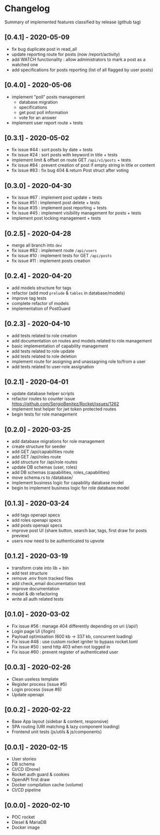 # Changelog

Summary of implemented features classified by release (github tag)

## [0.4.1] - 2020-05-09

- fix bug duplicate post in read_all
- update reporting route for posts (now /report/activity)
- add WATCH functionality : allow administrators to mark a post as a watched one
- add specifications for posts reporting (list of all flagged by user posts)

## [0.4.0] - 2020-05-06

- implement "poll" posts management
    - database migration
    - specifications
    - get post poll information
    - vote for an answer
- implement user report route + tests

## [0.3.1] - 2020-05-02

- fix issue #44 : sort posts by date + tests
- fix issue #24 : sort posts with keyword in title + tests
- implement limit & offset on route GET `/api/v1/posts` + tests
- fix issue #84 : prevent creation of post if empty string in title or content
- fix issue #83 : fix bug 404 & return Post struct after voting

## [0.3.0] - 2020-04-30

- fix issue #67 : implement post update + tests
- fix issue #51 : implement post delete + tests
- fix issue #35 : implement post reporting + tests
- fix issue #45 : implement visibility management for posts + tests
- implement post locking management + tests

## [0.2.5] - 2020-04-28

- merge all branch into `dev`
- fix issue #82 : implement route `/api/users`
- fix issue #10 : implement tests for GET `/api/posts`
- fix issue #11 : implement posts creation

## [0.2.4] - 2020-04-20

- add models structure for tags
- refactor (add mod `prelude` & `tables` in database/models)
- improve tag tests
- complete refactor of models
- implementation of PostGuard

## [0.2.3] - 2020-04-10

- add tests related to role creation
- add documentation on routes and models related to role management
- basic implementation of capability management
- add tests related to role update
- add tests related to role deletion
- implement route for assigning and unassagning role to/from a user
- add tests related to user-role assignation

## [0.2.1] - 2020-04-01

- update database helper scripts
- refactor routes to counter issue <https://github.com/SergioBenitez/Rocket/issues/1262>
- implement test helper for jwt token protected routes
- begin tests for role management

## [0.2.0] - 2020-03-25

- add database migrations for role management
- create structure for seeder
- add GET /api/capabilities route
- add GET /api/roles route
- add structure for /api/role routes
- update DB schemas (user, roles)
- add DB schemas (capabilities, roles_capabilities)
- move schema.rs to /database/
- implement business logic for capability database model
- begin to implement business logic for role database model

## [0.1.3] - 2020-03-24

- add tags openapi specs
- add roles openapi specs
- add posts openapi specs
- improve post UI (share button, search bar, tags, first draw for posts preview)
- users now need to be authenticated to upvote

## [0.1.2] - 2020-03-19

- transform crate into lib + bin
- add test structure
- remove .env from tracked files
- add check_email documentation test
- improve documentation
- model & db refactoring
- write all auth related tests

## [0.1.0] - 2020-03-02

- Fix issue #56 : manage 404 differently depending on uri (/api/)
- Login page UI (/login)
- Payload optimisation (600 kb -> 337 kb, concurrent loading)
- Fix issue #48 : use custom rocket igniter to bypass rocket.toml
- Fix issue #50 : send http 403 when not logged in
- Fix issue #60 : prevent register of authenticated user

## [0.0.3] - 2020-02-26

- Clean useless template
- Register process (issue #5)
- Login process (issue #6)
- Update openapi

## [0.0.2] - 2020-02-22

- Base App layout (sidebar & content, responsive)
- SPA routing (URI matching & lazy component loading)
- Frontend unit tests (js/utils & js/components)

## [0.0.1] - 2020-02-15

- User stories
- DB schema
- CI/CD (Drone)
- Rocket auth guard & cookies
- OpenAPI first draw
- Docker compilation cache (volume)
- CI/CD pipeline

## [0.0.0] - 2020-02-10

- POC rocket
- Diesel & MariaDB
- Docker image
